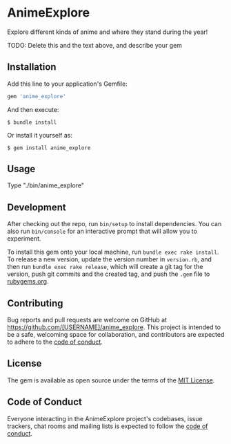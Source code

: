 # AnimeExplore

Explore different kinds of anime and where they stand during the year!

TODO: Delete this and the text above, and describe your gem

## Installation

Add this line to your application's Gemfile:

```ruby
gem 'anime_explore'
```

And then execute:

    $ bundle install

Or install it yourself as:

    $ gem install anime_explore

## Usage

Type "./bin/anime_explore"

## Development

After checking out the repo, run `bin/setup` to install dependencies. You can also run `bin/console` for an interactive prompt that will allow you to experiment.

To install this gem onto your local machine, run `bundle exec rake install`. To release a new version, update the version number in `version.rb`, and then run `bundle exec rake release`, which will create a git tag for the version, push git commits and the created tag, and push the `.gem` file to [rubygems.org](https://rubygems.org).

## Contributing

Bug reports and pull requests are welcome on GitHub at https://github.com/[USERNAME]/anime_explore. This project is intended to be a safe, welcoming space for collaboration, and contributors are expected to adhere to the [code of conduct](https://github.com/[USERNAME]/anime_explore/blob/master/CODE_OF_CONDUCT.md).

## License

The gem is available as open source under the terms of the [MIT License](https://opensource.org/licenses/MIT).

## Code of Conduct

Everyone interacting in the AnimeExplore project's codebases, issue trackers, chat rooms and mailing lists is expected to follow the [code of conduct](https://github.com/[USERNAME]/anime_explore/blob/master/CODE_OF_CONDUCT.md).
